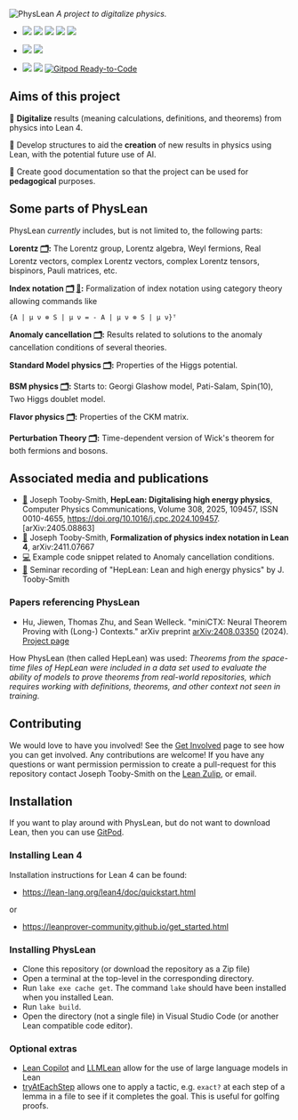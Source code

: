 
![PhysLean](./docs/PhysLeanLogo.jpeg)
_A project to digitalize physics._


- [![](https://img.shields.io/badge/Getting-Started-green)](https://physlean.com/GettingStarted.html)
[![](https://img.shields.io/badge/The-Website-green)](https://physlean.com)
[![](https://img.shields.io/badge/How_To-Get_Involved-green)](https://physlean.com/GetInvolved.html)
[![](https://img.shields.io/badge/Lean-Zulip-green)](https://leanprover.zulipchat.com/#narrow/channel/479953-PhysLean/)
[![](https://img.shields.io/badge/TODO-List-green)](https://physlean.com/TODOList)

- [![](https://img.shields.io/badge/PhysLean-Search-purple)](https://loogle.physlean.com)
[![](https://img.shields.io/badge/PhysLean-Online-purple)](https://live.physlean.com)

- [![](https://img.shields.io/badge/View_The-Stats-blue)](https://physlean.com/Stats)
[![](https://img.shields.io/badge/Lean-v4.20.0--rc5-blue)](https://github.com/leanprover/lean4/releases/tag/v4.20.0-rc5)
[![Gitpod Ready-to-Code](https://img.shields.io/badge/Gitpod-ready--to--code-blue?logo=gitpod)](https://gitpod.io/#https://github.com/HEPLean/HepLean)

## Aims of this project

🎯 __Digitalize__ results (meaning calculations, definitions, and theorems) from physics
into Lean 4.

🎯 Develop structures to aid the __creation__ of new results in physics using Lean,
  with the potential future use of AI.

🎯 Create good documentation so that the project can be used for __pedagogical__ purposes.


## Some parts of PhysLean
PhysLean _currently_ includes, but is not limited to, the following parts:

__Lorentz [🗂️](https://physlean.com/docs/PhysLean/Relativity/Lorentz/Group/Basic.html):__  The Lorentz group, Lorentz algebra, Weyl fermions, Real Lorentz vectors, complex Lorentz vectors, complex Lorentz tensors, bispinors, Pauli matrices, etc.

__Index notation [🗂️](https://physlean.com/docs/PhysLean/Relativity/Tensors/OverColor/Basic.html) [📄](https://arxiv.org/abs/2411.07667):__  Formalization of index notation using category theory allowing commands like

```Lean
{A | μ ν ⊗ S | μ ν = - A | μ ν ⊗ S | μ ν}ᵀ
```

__Anomaly cancellation [🗂️](https://physlean.com/docs/PhysLean/QFT/AnomalyCancellation/Basic.html):__  Results related to solutions to the anomaly cancellation conditions of several theories.

__Standard Model physics [🗂️](https://physlean.com/docs/PhysLean/Particles/StandardModel/Basic.html):__ Properties of the Higgs potential.

__BSM physics [🗂️](https://physlean.com/docs/PhysLean/Particles/BeyondTheStandardModel/TwoHDM/Basic.html):__ Starts to: Georgi Glashow model, Pati-Salam, Spin(10), Two Higgs doublet model.

__Flavor physics [🗂️](https://physlean.com/docs/PhysLean/Particles/FlavorPhysics/CKMMatrix/Basic.html):__ Properties of the CKM matrix.

__Perturbation Theory [🗂️](https://physlean.com/docs/PhysLean/QFT/PerturbationTheory/WickContraction/Basic.html):__ Time-dependent version of Wick's theorem for both fermions and bosons.

## Associated media and publications
- [📄](https://arxiv.org/abs/2405.08863) Joseph Tooby-Smith,
__HepLean: Digitalising high energy physics__, Computer Physics Communications, Volume 308,
2025, 109457, ISSN 0010-4655, https://doi.org/10.1016/j.cpc.2024.109457. \[arXiv:2405.08863\]
- [📄](https://arxiv.org/abs/2411.07667) Joseph Tooby-Smith, __Formalization of physics index notation in Lean 4__, arXiv:2411.07667
- [💻](https://live.lean-lang.org/#code=import%20Mathlib.Tactic.Polyrith%20%0A%0Atheorem%20threeFamily%20(a%20b%20c%20%3A%20ℚ)%20(h%20%3A%20a%20%2B%20b%20%2B%20c%20%3D%200)%20(h3%20%3A%20a%20%5E%203%20%2B%20b%20%5E%203%20%2B%20c%20%5E%203%20%3D%200)%20%3A%20%0A%20%20%20%20a%20%3D%200%20∨%20b%20%3D%200%20∨%20c%20%3D%200%20%20%3A%3D%20by%20%0A%20%20have%20h1%20%3A%20c%20%3D%20-%20(a%20%2B%20b)%20%3A%3D%20by%20%0A%20%20%20%20linear_combination%20h%20%0A%20%20have%20h4%20%3A%20%203%20*%20a%20*%20b%20*%20c%20%3D%200%20%3A%3D%20by%20%0A%20%20%20%20rw%20%5B←%20h3%2C%20h1%5D%0A%20%20%20%20ring%20%0A%20%20simp%20at%20h4%20%0A%20%20exact%20or_assoc.mp%20h4%0A%20%20%0A) Example code snippet related to Anomaly cancellation conditions.
- [🎥](https://www.youtube.com/watch?v=W2cObnopqas) Seminar recording of "HepLean: Lean and high energy physics" by J. Tooby-Smith

### Papers referencing PhysLean
- Hu, Jiewen, Thomas Zhu, and Sean Welleck. "miniCTX: Neural Theorem Proving with (Long-) Contexts." arXiv preprint [arXiv:2408.03350](https://www.arxiv.org/abs/2408.03350) (2024). [Project page]( https://cmu-l3.github.io/minictx/)

How PhysLean (then called HepLean) was used: *Theorems from the space-time files of HepLean were included in a data set used to evaluate the ability of models to prove theorems from real-world repositories, which requires working with definitions, theorems, and other context not seen in training.*

## Contributing

We would love to have you involved! See the [Get Involved](https://physlean.com/GetInvolved.html) page to see how you can get involved.
Any contributions are welcome! If you have any questions or want permission  permission to create a pull-request for this
repository contact Joseph Tooby-Smith on the [Lean Zulip](https://leanprover.zulipchat.com), or email.

## Installation

If you want to play around with PhysLean, but do not want to download Lean, then you can use [GitPod](https://gitpod.io/#https://github.com/HEPLean/HepLean).

### Installing Lean 4

Installation instructions for Lean 4 can be found:

- https://lean-lang.org/lean4/doc/quickstart.html

or

- https://leanprover-community.github.io/get_started.html

### Installing PhysLean

- Clone this repository (or download the repository as a Zip file)
- Open a terminal at the top-level in the corresponding directory.
- Run `lake exe cache get`. The command `lake` should have been installed when you installed Lean.
- Run `lake build`.
- Open the directory (not a single file) in Visual Studio Code (or another Lean compatible code editor).

### Optional extras

- [Lean Copilot](https://github.com/lean-dojo/LeanCopilot) and [LLMLean](https://github.com/cmu-l3/llmlean) allow for the use of large language models in Lean
- [tryAtEachStep](https://github.com/dwrensha/tryAtEachStep) allows one to apply a tactic, e.g. `exact?` at each step of a lemma in a file to see if it completes the goal. This is useful for golfing proofs.
